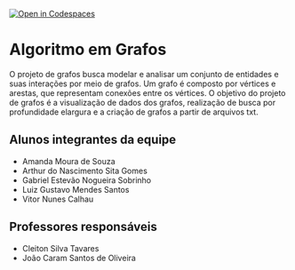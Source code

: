 [![Open in Codespaces](https://classroom.github.com/assets/launch-codespace-f4981d0f882b2a3f0472912d15f9806d57e124e0fc890972558857b51b24a6f9.svg)](https://classroom.github.com/open-in-codespaces?assignment_repo_id=10489743)
# Algoritmo em Grafos
O projeto de grafos busca modelar e analisar um conjunto de entidades e suas interações por meio de grafos. Um grafo é composto por vértices e arestas, que representam conexões entre os vértices. O objetivo do projeto de grafos é a visualização de dados dos grafos, realização de busca por profundidade elargura e a criação de grafos a partir de arquivos txt.

## Alunos integrantes da equipe

* Amanda Moura de Souza
* Arthur do Nascimento Sita Gomes
* Gabriel Estevão Nogueira Sobrinho
* Luiz Gustavo Mendes Santos
* Vitor Nunes Calhau

## Professores responsáveis

* Cleiton Silva Tavares
* João Caram Santos de Oliveira


